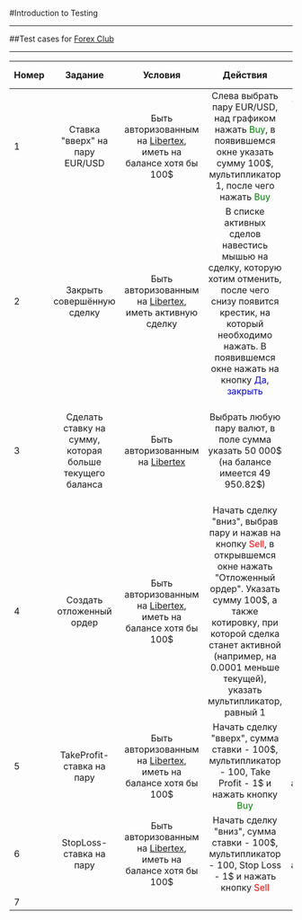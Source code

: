 #Introduction to Testing
___
##Test cases for [Forex Club](https://fxclub.by/)
___
Номер | Задание | Условия | Действия | Ожидаемый результат 
:-----|:-------:|:-------:|:--------:|-------------------:  
1 | Ставка "вверх" на пару EUR/USD | Быть авторизованным на [Libertex](https://libertex.fxclub.by/), иметь на балансе хотя бы 100$ | Слева выбрать пару EUR/USD, над графиком нажать <span style="color:green;">Buy</span>, в появившемся окне указать сумму 100$, мультипликатор 1, после чего нажать <span style="color:green;">Buy</span> | Со свободного счёта уйдёт 100$, совершённая сделка появится в списке активных сделок|
2 | Закрыть совершённую сделку | Быть авторизованным на [Libertex](https://libertex.fxclub.by/), иметь активную сделку | В списке активных сделов навестись мышью на сделку, которую хотим отменить, после чего снизу появится крестик, на который необходимо нажать. В появившемся окне нажать на кнопку <span style="color:blue;">Да, закрыть</span> | Баланс увеличится/уменьшится на значение прибыли/убытка, в списке закрытых операций появится данная сделка|
3 | Сделать ставку на сумму, которая больше текущего баланса | Быть авторизованным на [Libertex](https://libertex.fxclub.by/) | Выбрать любую пару валют, в поле сумма указать 50 000$ (на балансе имеется 49 950.82\$) | Появится сообщение о том, что доступно только 49 950.82$, сделать ставку будет невозможно|
4 | Создать отложенный ордер | Быть авторизованным на [Libertex](https://libertex.fxclub.by/), иметь на балансе хотя бы 100$ | Начать сделку "вниз", выбрав пару и нажав на кнопку <span style="color:red;">Sell</span>, в открывшемся окне нажать "Отложенный ордер". Указать сумму 100$, а также котировку, при которой сделка станет активной (например, на 0.0001 меньше текущей), указать мультипликатор, равный 1 | Сделка станет активной, когда котировка выбраной пары станет равной указанной ранее, со свободного баланса спишутся 100$|
5 | TakeProfit-ставка на пару | Быть авторизованным на [Libertex](https://libertex.fxclub.by/), иметь на балансе хотя бы 100$ | Начать сделку "вверх", сумма ставки - 100$, мультипликатор - 100, Take Profit - 1\$ и нажать кнопку <span style="color:green;">Buy</span> | Когда прибыль достигнет значения в 1$, сделка автоматически закроется|
6 | StopLoss-ставка на пару | Быть авторизованным на [Libertex](https://libertex.fxclub.by/), иметь на балансе хотя бы 100$ | Начать сделку "вниз", сумма ставки - 100$, мультипликатор - 100, Stop Loss - 1\$ и нажать кнопку <span style="color:red;">Sell</span> | Когда убытки достигнут 1$, сделка автоматически закроется|
7 | 